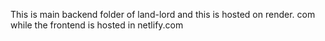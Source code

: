 This is main backend folder of land-lord and this is hosted on render. com
while the frontend is hosted in netlify.com
